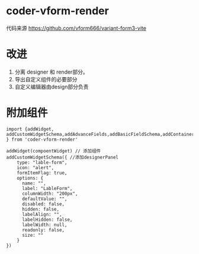 # coder-vform-render
代码来源 https://github.com/vform666/variant-form3-vite


# 改进
1. 分离 designer 和 render部分。
2. 导出自定义组件的必要部分
3. 自定义编辑器由design部分负责

# 附加组件
```
import {addWidget, addCustomWidgetSchema,addAdvanceFields,addBasicFieldSchema,addContainerWidgetSchema } from 'coder-vform-render'

addWidget(compoentWidget) // 添加组件
addCustomWidgetSchema({ //添加designerPanel
    type: "lable-form",
    icon: "alert",
    formItemFlag: true,
    options: {
      name: "",
      label: "LableForm",
      columnWidth: "200px",
      defaultValue: "",
      disabled: false,
      hidden: false,
      labelAlign: "",
      labelHidden: false,
      labelWidth: null,
      readonly: false,
      size: ""
    }
}) 


```
